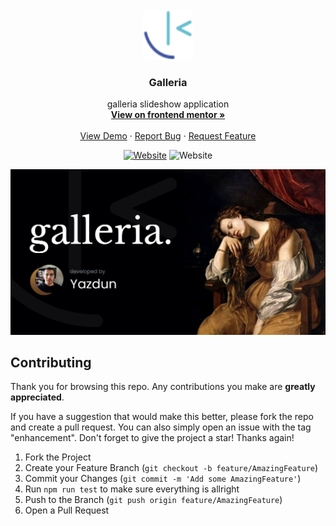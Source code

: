 <div id="top"></div>

<!-- PROJECT LOGO -->
<br />
<div align="center">
  <a href="https://www.frontendmentor.io/profile/Yazdun">
    <img src="./public/fem.svg" alt="Logo" width="80" height="80">
  </a>

<h3 align="center">Galleria</h3>

  <p align="center">
    galleria slideshow application
    <br />
    <a href="https://www.frontendmentor.io/solutions/galleria-next-and-typescript-ct97714FTE"><strong>View on frontend mentor »</strong></a>
    <br />
    <br />
    <a href="https://femgalleria.vercel.app/">View Demo</a>
    ·
    <a href="https://github.com/Yazdun/next-ts-galleria/issues">Report Bug</a>
    ·
    <a href="https://github.com/Yazdun/next-ts-galleria/issues">Request Feature</a>
  </p>

[![Website](https://img.shields.io/website?down_color=critical&down_message=down&label=vercel&logo=vercel&style=for-the-badge&up_color=brightengreen&up_message=active&url=https%3A%2F%2Ffemgalleria.vercel.app/%2F)](LIVE)
![Website](https://img.shields.io/website?down_color=orange&down_message=INTERMEDIATE&label=difficulty&logo=frontendmentor&style=for-the-badge&up_color=orange&up_message=INTERMEDIATE&url=https%3A%2F%2Fwww.frontendmentor.io%2F)

</div>

![Preview of the solution](./public/thumbnail.jpg)

## Contributing

Thank you for browsing this repo. Any contributions you make are **greatly
appreciated**.

If you have a suggestion that would make this better, please fork the repo and
create a pull request. You can also simply open an issue with the tag
"enhancement". Don't forget to give the project a star! Thanks again!

1. Fork the Project
2. Create your Feature Branch (`git checkout -b feature/AmazingFeature`)
3. Commit your Changes (`git commit -m 'Add some AmazingFeature'`)
4. Run `npm run test` to make sure everything is allright
5. Push to the Branch (`git push origin feature/AmazingFeature`)
6. Open a Pull Request
